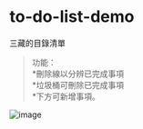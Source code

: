 ﻿# to-do-list-demo
三藏的目錄清單
>功能：  
    *刪除線以分辨已完成事項  
    *垃圾桶可刪除已完成事項  
    *下方可新增事項。
  
![image](https://github.com/apple333069/to-do-list/blob/master/img/IMG_to_do_list.png)
